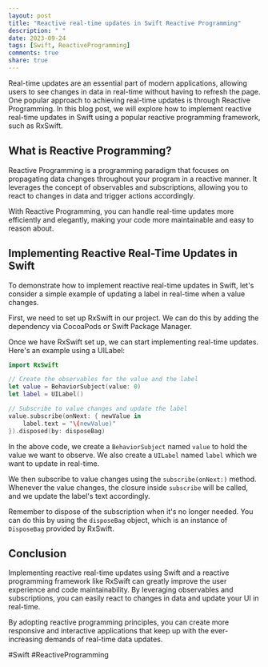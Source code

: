 ```yaml
---
layout: post
title: "Reactive real-time updates in Swift Reactive Programming"
description: " "
date: 2023-09-24
tags: [Swift, ReactiveProgramming]
comments: true
share: true
---
```


Real-time updates are an essential part of modern applications, allowing users to see changes in data in real-time without having to refresh the page. One popular approach to achieving real-time updates is through Reactive Programming. In this blog post, we will explore how to implement reactive real-time updates in Swift using a popular reactive programming framework, such as RxSwift.

## What is Reactive Programming?

Reactive Programming is a programming paradigm that focuses on propagating data changes throughout your program in a reactive manner. It leverages the concept of observables and subscriptions, allowing you to react to changes in data and trigger actions accordingly.

With Reactive Programming, you can handle real-time updates more efficiently and elegantly, making your code more maintainable and easy to reason about.

## Implementing Reactive Real-Time Updates in Swift

To demonstrate how to implement reactive real-time updates in Swift, let's consider a simple example of updating a label in real-time when a value changes.

First, we need to set up RxSwift in our project. We can do this by adding the dependency via CocoaPods or Swift Package Manager.

Once we have RxSwift set up, we can start implementing real-time updates. Here's an example using a UILabel:

```swift
import RxSwift

// Create the observables for the value and the label
let value = BehaviorSubject(value: 0)
let label = UILabel()

// Subscribe to value changes and update the label
value.subscribe(onNext: { newValue in
    label.text = "\(newValue)"
}).disposed(by: disposeBag)
```

In the above code, we create a `BehaviorSubject` named `value` to hold the value we want to observe. We also create a `UILabel` named `label` which we want to update in real-time.

We then subscribe to value changes using the `subscribe(onNext:)` method. Whenever the value changes, the closure inside `subscribe` will be called, and we update the label's text accordingly.

Remember to dispose of the subscription when it's no longer needed. You can do this by using the `disposeBag` object, which is an instance of `DisposeBag` provided by RxSwift.

## Conclusion

Implementing reactive real-time updates using Swift and a reactive programming framework like RxSwift can greatly improve the user experience and code maintainability. By leveraging observables and subscriptions, you can easily react to changes in data and update your UI in real-time.

By adopting reactive programming principles, you can create more responsive and interactive applications that keep up with the ever-increasing demands of real-time data updates.

#Swift #ReactiveProgramming